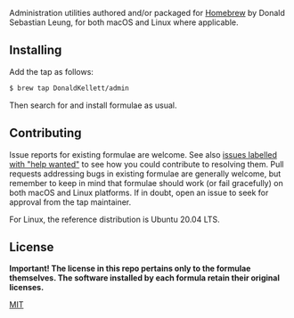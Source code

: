 Administration utilities authored and/or packaged for [Homebrew](https://brew.sh) by Donald Sebastian Leung, for both macOS and Linux where applicable.

## Installing

Add the tap as follows:

```bash
$ brew tap DonaldKellett/admin
```

Then search for and install formulae as usual.

## Contributing

Issue reports for existing formulae are welcome. See also [issues labelled with "help wanted"](https://github.com/DonaldKellett/homebrew-admin/issues?q=is%3Aissue+is%3Aopen+label%3A%22help+wanted%22) to see how you could contribute to resolving them. Pull requests addressing bugs in existing formulae are generally welcome, but remember to keep in mind that formulae should work (or fail gracefully) on both macOS and Linux platforms. If in doubt, open an issue to seek for approval from the tap maintainer.

For Linux, the reference distribution is Ubuntu 20.04 LTS.

## License

**Important! The license in this repo pertains only to the formulae themselves. The software installed by each formula retain their original licenses.**

[MIT](./LICENSE)
